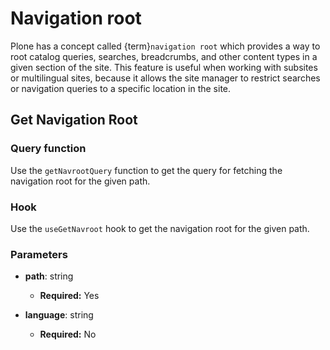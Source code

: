 # Navigation root

Plone has a concept called {term}`navigation root` which provides a way to root catalog queries, searches, breadcrumbs, and other content types in a given section of the site.
This feature is useful when working with subsites or multilingual sites, because it allows the site manager to restrict searches or navigation queries to a specific location in the site.

## Get Navigation Root

### Query function

Use the `getNavrootQuery` function to get the query for fetching the navigation root for the given path.

### Hook

Use the `useGetNavroot` hook to get the navigation root for the given path.

### Parameters

- **path**: string

  - **Required:** Yes

- **language**: string

  - **Required:** No

